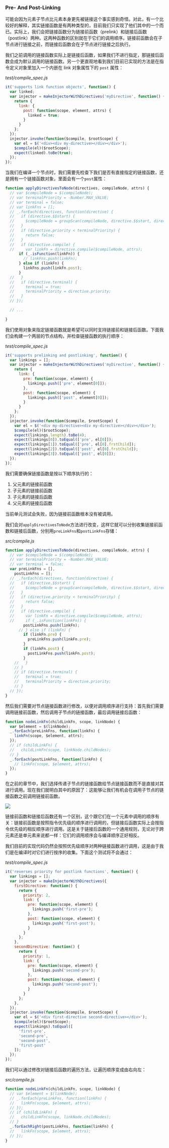 ### Pre- And Post-Linking

可能会因为元素子节点比元素本身更先被链接这个事实感到奇怪。对此，有一个比较好的解释，其实链接函数是有两种类型的，目前我们只实现了他们其中的一个而已。实际上，我们会把链接函数分为链接前函数（prelink）和链接后函数（postlink）两种。这两种函数的区别就在于它们的调用顺序。链接前函数会在子节点进行链接之前，而链接后函数会在子节点进行链接之后执行。

我们之前调用的链接函数实际上是链接后函数，如果我们不进行指定，那链接后函数会成为默认调用的链接函数。另一个更直观地看到我们目前已实现的方法是在指令定义对象里加入一个内嵌在 link 对象属性下的 `post` 属性：

_test/compile_spec.js_

```js
it('supports link function objects', function() {
  var linked;
  var injector = makeInjectorWithDirectives('myDirective', function() {
    return {
      link: {
        post: function(scope, element, attrs) {
          linked = true;
        }
      }
    };
  });
  injector.invoke(function($compile, $rootScope) {
    var el = $('<div><div my-directive></div></div>');
    $compile(el)($rootScope);
    expect(linked).toBe(true);
  });
});
```

当我们在编译一个节点时，我们需要先检查下我们是否有直接指定的链接函数，还是拥有一个链接函数对象，里面会有一个`post`属性：

```js
function applyDirectivesToNode(directives, compileNode, attrs) {
  // var $compileNode = $(compileNode);
  // var terminalPriority = -Number.MAX_VALUE;
  // var terminal = false;
  // var linkFns = [];
  // _.forEach(directives, function(directive) {
  //   if (directive.$$start) {
  //     $compileNode = groupScan(compileNode, directive.$$start, directive.$$end);
  //   }
  //   if (directive.priority < terminalPriority) {
  //     return false;
  //   }
  //   if (directive.compile) {
  //     var linkFn = directive.compile($compileNode, attrs);
      if (_.isFunction(linkFn)) {
        // linkFns.push(linkFn);
      } else if (linkFn) {
        linkFns.push(linkFn.post);
      }
  //   }
  //   if (directive.terminal) {
  //     terminal = true;
  //     terminalPriority = directive.priority;
  //   }
  // });

  // ...
  
}
```

我们使用对象来指定链接函数就是希望可以同时支持链接前和链接后函数。下面我们会构建一个两层的节点结构，并检查链接函数的执行顺序：

_test/compile_spec.js_

```js
it('supports prelinking and postlinking', function() {
  var linkings = [];
  var injector = makeInjectorWithDirectives('myDirective', function() {
    return {
      link: {
        pre: function(scope, element) {
          linkings.push(['pre', element[0]]);
        },
        post: function(scope, element) {
          linkings.push(['post', element[0]]);
        }
      }
    };
  });
  injector.invoke(function($compile, $rootScope) {
    var el = $('<div my-directive><div my-directive></div></div>');
    $compile(el)($rootScope);
    expect(linkings.length).toBe(4);
    expect(linkings[0]).toEqual(['pre', el[0]]);
    expect(linkings[1]).toEqual(['pre', el[0].frstChild]);
    expect(linkings[2]).toEqual(['post', el[0].frstChild]);
    expect(linkings[3]).toEqual(['post', el[0]]);
  });
});
```

我们需要确保链接函数是按以下顺序执行的：

1. 父元素的链接前函数
2. 子元素的链接前函数
3. 子元素的链接后函数
4. 父元素的链接后函数

当前单元测试会失败，因为链接前函数根本没有被调用。

我们会对`applyDirectivesToNode`方法进行改变，这样它就可以分别收集链接前函数和链接后函数，分别用`preLinkFns`和`postLinkFns`存储：

_src/compile.js_

```js
function applyDirectivesToNode(directives, compileNode, attrs) {
  // var $compileNode = $(compileNode);
  // var terminalPriority = -Number.MAX_VALUE;
  // var terminal = false;
  var preLinkFns = [],
    postLinkFns = [];
  // _.forEach(directives, function(directive) {
  //   if (directive.$$start) {
  //     $compileNode = groupScan(compileNode, directive.$$start, directive.$$end);
  //   }
  //   if (directive.priority < terminalPriority) {
  //     return false;
  //   }
  //   if (directive.compile) {
  //     var linkFn = directive.compile($compileNode, attrs);
  //     if (_.isFunction(linkFn)) {
        postLinkFns.push(linkFn);
      // } else if (linkFn) {
        if (linkFn.pre) {
          preLinkFns.push(linkFn.pre);
        }
        if (linkFn.post) {
          postLinkFns.push(linkFn.post);
        }
    //   }
    // }
    // if (directive.terminal) {
    //   terminal = true;
    //   terminalPriority = directive.priority;
    // }
  // });
}
```

然后我们需要对节点链接函数进行修改，以便对调用顺序进行支持：首先我们需要调用链接前函数，然后调用子节点的链接函数，最后调用链接后函数：

```js
function nodeLinkFn(childLinkFn, scope, linkNode) {
  var $element = $(linkNode);
  _.forEach(preLinkFns, function(linkFn) {
    linkFn(scope, $element, attrs);
  });
  // if (childLinkFn) {
  //   childLinkFn(scope, linkNode.childNodes);
  // }
  _.forEach(postLinkFns, function(linkFn) {
    // linkFn(scope, $element, attrs);
  });
}
```

在之前的章节中，我们选择传递子节点的链接函数给节点链接函数而不是直接对其进行调用。现在我们就明白其中的原因了：这能够让我们有机会在调用子节点的链接函数之前调用链接前函数。

![](/assets/18-directive-linking-and-scopes/pre-and-post-link.png)

链接前函数和链接后函数还有一个区别，这个跟它们在一个元素中调用的顺序有关：链接前函数是按照指令优先级的顺序进行调用的，但链接后函数实际上会按指令优先级的相反顺序进行调用。这是关于链接后函数的一个通用规则，无论对于跨元素还是单元素来说都一样：它们的调用顺序会与编译顺序正好相反。

我们目前的实现代码仍然会按照优先级顺序对两种链接函数进行调用，这是由于我们是在编译时对它们进行按序的收集。下面这个测试将不会通过：

_test/compile_spec.js_

```js
it('reverses priority for postlink functions', function() {
  var linkings = [];
  var injector = makeInjectorWithDirectives({
    firstDirective: function() {
      return {
        priority: 2,
        link: {
          pre: function(scope, element) {
            linkings.push('first-pre');
          },
          post: function(scope, element) {
            linkings.push('first-post');
          }
        }
      };
    },
    secondDirective: function() {
      return {
        priority: 1,
        link: {
          pre: function(scope, element) {
            linkings.push('second-pre');
          },
          post: function(scope, element) {
            linkings.push('second-post');
          }
        }
      };
    },
  });
  injector.invoke(function($compile, $rootScope) {
    var el = $('<div first-directive second-directive></div>');
    $compile(el)($rootScope);
    expect(linkings).toEqual([
      'first-pre',
      'second-pre',
      'second-post',
      'first-post'
    ]);
  });
});
```

我们可以通过修改对链接后函数的遍历方法，让遍历顺序变成由右向左：

_src/compile.js_

```js
function nodeLinkFn(childLinkFn, scope, linkNode) {
  // var $element = $(linkNode);
  // _.forEach(preLinkFns, function(linkFn) {
  //   linkFn(scope, $element, attrs);
  // });
  // if (childLinkFn) {
  //   childLinkFn(scope, linkNode.childNodes);
  // }
  _.forEachRight(postLinkFns, function(linkFn) {
  //   linkFn(scope, $element, attrs);
  // });
}
```